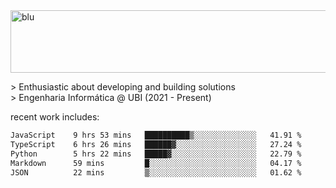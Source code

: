 
<img width="1415" height="100" alt="blu" src="https://github.com/rdsilva01/rdsilva01/assets/101207588/deb060e5-d035-4f09-b511-e3f50605b207">

\> Enthusiastic about developing and building solutions <br>
\> Engenharia Informática @ UBI (2021 - Present)

<!-- <a href="https://www.rodrigosilva.live/">personal website</a> 🏁 -->

<!-- ![](https://komarev.com/ghpvc/?username=rdsilva01) -->

recent work includes:
<!--START_SECTION:waka-->

```txt
JavaScript    9 hrs 53 mins   ██████████▒░░░░░░░░░░░░░░   41.91 %
TypeScript    6 hrs 26 mins   ██████▓░░░░░░░░░░░░░░░░░░   27.24 %
Python        5 hrs 22 mins   █████▓░░░░░░░░░░░░░░░░░░░   22.79 %
Markdown      59 mins         █░░░░░░░░░░░░░░░░░░░░░░░░   04.17 %
JSON          22 mins         ▒░░░░░░░░░░░░░░░░░░░░░░░░   01.62 %
```

<!--END_SECTION:waka-->

